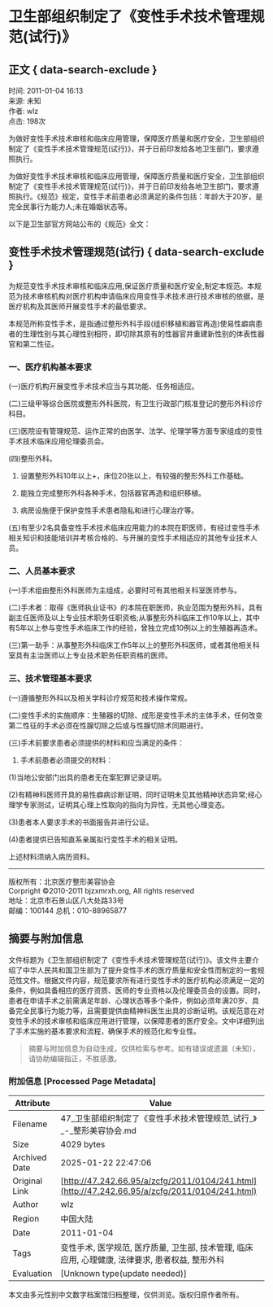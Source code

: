 # 卫生部组织制定了《变性手术技术管理规范(试行)》

## 正文 { data-search-exclude }


时间: 2011-01-04 16:13  
来源: 未知  
作者: wlz  
点击: 198次  

为做好变性手术技术审核和临床应用管理，保障医疗质量和医疗安全，卫生部组织制定了《变性手术技术管理规范(试行)》，并于日前印发给各地卫生部门，要求遵照执行。

为做好变性手术技术审核和临床应用管理，保障医疗质量和医疗安全，卫生部组织制定了《变性手术技术管理规范(试行)》，并于日前印发给各地卫生部门，要求遵照执行。《规范》规定，变性手术前患者必须满足的条件包括：年龄大于20岁，是完全民事行为能力人;未在婚姻状态等。

以下是卫生部官方网站公布的《规范》全文：

## 变性手术技术管理规范(试行) { data-search-exclude }

为规范变性手术技术审核和临床应用,保证医疗质量和医疗安全,制定本规范。本规范为技术审核机构对医疗机构申请临床应用变性手术技术进行技术审核的依据，是医疗机构及其医师开展变性手术的最低要求。

本规范所称变性手术，是指通过整形外科手段(组织移植和器官再造)使易性癖病患者的生理性别与其心理性别相符，即切除其原有的性器官并重建新性别的体表性器官和第二性征。

### 一、医疗机构基本要求

(一)医疗机构开展变性手术技术应当与其功能、任务相适应。

(二)三级甲等综合医院或整形外科医院，有卫生行政部门核准登记的整形外科诊疗科目。

(三)医院设有管理规范、运作正常的由医学、法学、伦理学等方面专家组成的变性手术技术临床应用伦理委员会。

(四)整形外科。

1. 设置整形外科10年以上+，床位20张以上，有较强的整形外科工作基础。

2. 能独立完成整形外科各种手术，包括器官再造和组织移植。

3. 病房设施便于保护变性手术患者隐私和进行心理治疗等。

(五)有至少2名具备变性手术技术临床应用能力的本院在职医师，有经过变性手术相关知识和技能培训并考核合格的、与开展的变性手术相适应的其他专业技术人员。

### 二、人员基本要求

(一)手术组由整形外科医师为主组成，必要时可有其他相关科室医师参与。

(二)手术者：取得《医师执业证书》的本院在职医师，执业范围为整形外科，具有副主任医师及以上专业技术职务任职资格;从事整形外科临床工作10年以上，其中有5年以上参与变性手术临床工作的经验，曾独立完成10例以上的生殖器再造术。

(三)第一助手：从事整形外科临床工作5年以上的整形外科医师，或者其他相关科室具有主治医师以上专业技术职务任职资格的医师。

### 三、技术管理基本要求

(一)遵循整形外科以及相关学科诊疗规范和技术操作常规。

(二)变性手术的实施顺序：生殖器的切除、成形是变性手术的主体手术，任何改变第二性征的手术必须在性腺切除之后或与性腺切除术同期进行。

(三)手术前要求患者必须提供的材料和应当满足的条件：

1. 手术前患者必须提交的材料：

(1)当地公安部门出具的患者无在案犯罪记录证明。

(2)有精神科医师开具的易性癖病诊断证明，同时证明未见其他精神状态异常;经心理学专家测试，证明其心理上性取向的指向为异性，无其他心理变态。

(3)患者本人要求手术的书面报告并进行公证。

(4)患者提供已告知直系亲属拟行变性手术的相关证明。

上述材料须纳入病历资料。

---

版权所有：北京医疗整形美容协会  
Corpright ©2010-2011 bjzxmrxh.org, All rights reserved  
地址：北京市石景山区八大处路33号  
邮编：100144  总机：010-88965877
<!-- tcd_original_link http://47.242.66.95/a/zcfg/2011/0104/241.html -->


## 摘要与附加信息

<!-- tcd_abstract -->
文件标题为《卫生部组织制定了《变性手术技术管理规范(试行)》。该文件主要介绍了中华人民共和国卫生部为了提升变性手术的医疗质量和安全性而制定的一套规范性文件。根据文件内容，规范要求所有进行变性手术的医疗机构必须满足一定的条件，例如具备相应的医疗资质、医师的专业资格以及伦理委员会的设置。同时，患者在申请手术之前需满足年龄、心理状态等多个条件，例如必须年满20岁、具备完全民事行为能力等，且需要提供由精神科医生出具的诊断证明。该规范意在对变性手术的技术审核和临床应用进行管理，以保障患者的医疗安全。文中详细列出了手术实施的基本要求和流程，确保手术的规范化和专业性。
<!-- tcd_abstract_end -->

> 摘要与附加信息为自动生成，仅供检索与参考。如有错误或遗漏（未知），请协助编辑指正，不胜感激。

### 附加信息 [Processed Page Metadata]

| Attribute       | Value                                  |
|-----------------|----------------------------------------|
| Filename        | 47_卫生部组织制定了《变性手术技术管理规范_试行_》_-_整形美容协会.md                             |
| Size            | 4029 bytes                           |
| Archived Date   | 2025-01-22 22:47:06                             |
| Original Link   | [http://47.242.66.95/a/zcfg/2011/0104/241.html](http://47.242.66.95/a/zcfg/2011/0104/241.html)                       |
| Author          | wlz                               |
| Region          | 中国大陆                               |
| Date            | 2011-01-04                                 |
| Tags            | 变性手术, 医学规范, 医疗质量, 卫生部, 技术管理, 临床应用, 心理健康, 法律要求, 患者权益, 整形外科                                 |
| Evaluation            | [Unknown type(update needed)]                                 |
<!-- tcd_table_end -->

本文由多元性别中文数字档案馆归档整理，仅供浏览。版权归原作者所有。
